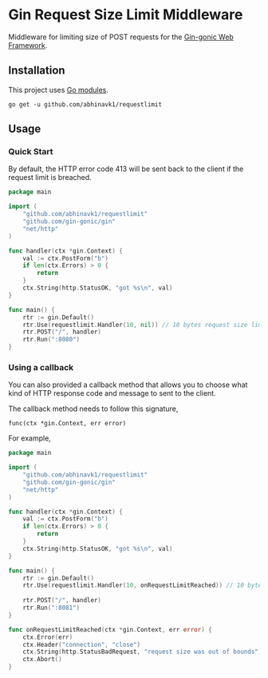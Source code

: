# Gin Request Size Limit Middleware

Middleware for limiting size of POST requests for the 
[Gin-gonic Web Framework](https://github.com/gin-gonic/gin).

## Installation
This project uses [Go modules](https://blog.golang.org/using-go-modules).

```
go get -u github.com/abhinavk1/requestlimit
```

## Usage

### Quick Start
By default, the HTTP error code 413 will be sent back to the client if the request limit
is breached.
 
```go
package main

import (
	"github.com/abhinavk1/requestlimit"
	"github.com/gin-gonic/gin"
	"net/http"
)

func handler(ctx *gin.Context) {
	val := ctx.PostForm("b")
	if len(ctx.Errors) > 0 {
		return
	}
	ctx.String(http.StatusOK, "got %s\n", val)
}

func main() {
	rtr := gin.Default()
	rtr.Use(requestlimit.Handler(10, nil)) // 10 bytes request size limit
	rtr.POST("/", handler)
	rtr.Run(":8080")
}
```

### Using a callback
You can also provided a callback method that allows you to choose what kind of HTTP 
response code and message to sent to the client.

The callback method needs to follow this signature,
```
func(ctx *gin.Context, err error)
```

For example,
```go
package main

import (
	"github.com/abhinavk1/requestlimit"
	"github.com/gin-gonic/gin"
	"net/http"
)

func handler(ctx *gin.Context) {
	val := ctx.PostForm("b")
	if len(ctx.Errors) > 0 {
		return
	}
	ctx.String(http.StatusOK, "got %s\n", val)
}

func main() {
	rtr := gin.Default()
	rtr.Use(requestlimit.Handler(10, onRequestLimitReached)) // 10 bytes request size limit
	
	rtr.POST("/", handler)
	rtr.Run(":8081")
}

func onRequestLimitReached(ctx *gin.Context, err error) {
    ctx.Error(err)
    ctx.Header("connection", "close")
    ctx.String(http.StatusBadRequest, "request size was out of bounds")
    ctx.Abort()
}
```
